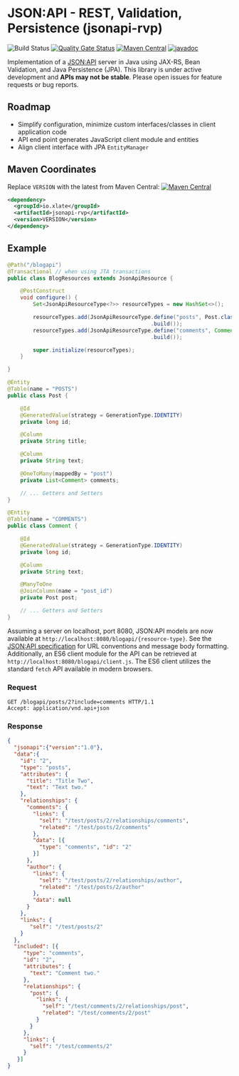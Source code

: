 # JSON:API - REST, Validation, Persistence (jsonapi-rvp)
![Build Status](https://github.com/xlate/jsonapi-rvp/workflows/build/badge.svg) [![Quality Gate Status](https://sonarcloud.io/api/project_badges/measure?project=xlate_jsonapi-rvp&metric=alert_status)](https://sonarcloud.io/dashboard?id=xlate_jsonapi-rvp) [![Maven Central](https://img.shields.io/maven-central/v/io.xlate/jsonapi-rvp)](https://search.maven.org/artifact/io.xlate/jsonapi-rvp) [![javadoc](https://javadoc.io/badge2/io.xlate/jsonapi-rvp/javadoc.svg)](https://javadoc.io/doc/io.xlate/jsonapi-rvp)

Implementation of a [JSON:API](https://jsonapi.org/) server in Java using JAX-RS, Bean Validation, and Java Persistence (JPA). This library is under active development and **APIs may not be stable**. Please open issues for feature requests or bug reports.

## Roadmap
- Simplify configuration, minimize custom interfaces/classes in client application code
- API end point generates JavaScript client module and entities
- Align client interface with JPA `EntityManager`

## Maven Coordinates
Replace `VERSION` with the latest from Maven Central: [![Maven Central](https://img.shields.io/maven-central/v/io.xlate/jsonapi-rvp)](https://search.maven.org/artifact/io.xlate/jsonapi-rvp)

```xml
<dependency>
  <groupId>io.xlate</groupId>
  <artifactId>jsonapi-rvp</artifactId>
  <version>VERSION</version>
</dependency>
```

## Example
```java
@Path("/blogapi")
@Transactional // when using JTA transactions
public class BlogResources extends JsonApiResource {

    @PostConstruct
    void configure() {
        Set<JsonApiResourceType<?>> resourceTypes = new HashSet<>();

        resourceTypes.add(JsonApiResourceType.define("posts", Post.class)
                                             .build());
        resourceTypes.add(JsonApiResourceType.define("comments", Comment.class)
                                             .build());

        super.initialize(resourceTypes);
    }

}

@Entity
@Table(name = "POSTS")
public class Post {

    @Id
    @GeneratedValue(strategy = GenerationType.IDENTITY)
    private long id;

    @Column
    private String title;

    @Column
    private String text;

    @OneToMany(mappedBy = "post")
    private List<Comment> comments;

    // ... Getters and Setters
}

@Entity
@Table(name = "COMMENTS")
public class Comment {

    @Id
    @GeneratedValue(strategy = GenerationType.IDENTITY)
    private long id;

    @Column
    private String text;

    @ManyToOne
    @JoinColumn(name = "post_id")
    private Post post;

    // ... Getters and Setters
}
```
Assuming a server on localhost, port 8080, JSON:API models are now available at `http://localhost:8080/blogapi/{resource-type}`. See the [JSON:API specification](https://jsonapi.org/format/) for URL conventions and message body formatting. Additionally, an ES6 client module for the API can be retrieved at `http://localhost:8080/blogapi/client.js`. The ES6 client utilizes the standard `fetch` API available in modern browsers.

### Request
```
GET /blogapi/posts/2?include=comments HTTP/1.1
Accept: application/vnd.api+json
```

### Response
```json
{
  "jsonapi":{"version":"1.0"},
  "data":{
    "id": "2",
    "type": "posts",
    "attributes": {
      "title": "Title Two",
      "text": "Text two."
    },
    "relationships": {
      "comments": {
        "links": {
          "self": "/test/posts/2/relationships/comments",
          "related": "/test/posts/2/comments"
        },
        "data": [{
          "type": "comments", "id": "2"
        }]
      },
      "author": {
        "links": {
          "self": "/test/posts/2/relationships/author",
          "related": "/test/posts/2/author"
        },
        "data": null
      }
    },
    "links": {
       "self": "/test/posts/2"
    }
  },
  "included": [{
     "type": "comments",
     "id": "2",
     "attributes": {
       "text": "Comment two."
     },
     "relationships": {
       "post": {
         "links": {
           "self": "/test/comments/2/relationships/post",
           "related": "/test/comments/2/post"
         }
       }
     },
     "links": {
       "self": "/test/comments/2"
     }
   }]
}
```
